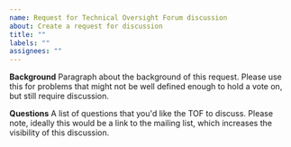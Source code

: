 ```yaml
---
name: Request for Technical Oversight Forum discussion
about: Create a request for discussion
title: ""
labels: ""
assignees: ""
---
```


**Background** Paragraph about the background of this request.  Please use this
for problems that might not be well defined enough to hold a vote on, but still
require discussion.

**Questions** A list of questions that you'd like the TOF to discuss. Please
note, ideally this would be a link to the mailing list, which increases the
visibility of this discussion.
